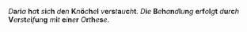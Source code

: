 *D***a***r***i***a* **h***a***t** *s***i***c***h** *d***e***n* **K***n***ö***c***h***e***l** *v***e***r***s***t***a***u***c***h***t**. *D***i***e* **B***e***h***a***n***d***l***u***n***g* **e***r***f***o***l***g***t** *d***u***r***c***h* **V***e***r***s***t***e***i***f***u***n***g** *m***i***t* **e***i***n***e***r** *O***r***t***h***e***s***e*.